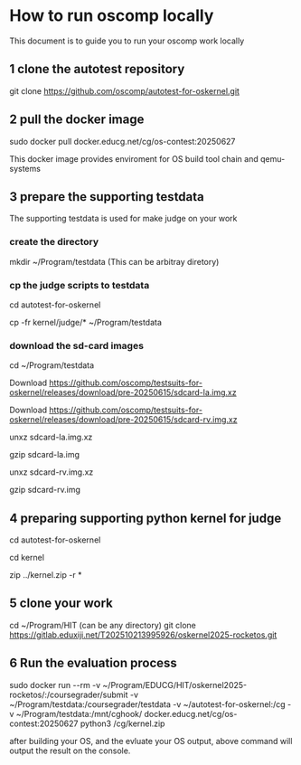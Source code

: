 # How to run oscomp locally
This document is to guide you to run your oscomp work locally

## 1 clone the autotest repository
git clone https://github.com/oscomp/autotest-for-oskernel.git

## 2 pull the docker image
sudo docker pull docker.educg.net/cg/os-contest:20250627

This docker image provides enviroment for OS build tool chain and qemu-systems


## 3 prepare the supporting testdata
The supporting testdata is used for make judge on your work

### create the directory
mkdir ~/Program/testdata (This can be arbitray diretory)

### cp the judge scripts to testdata
cd autotest-for-oskernel

cp -fr kernel/judge/* ~/Program/testdata

### download the sd-card images

cd ~/Program/testdata

Download  https://github.com/oscomp/testsuits-for-oskernel/releases/download/pre-20250615/sdcard-la.img.xz

Download  https://github.com/oscomp/testsuits-for-oskernel/releases/download/pre-20250615/sdcard-rv.img.xz

unxz sdcard-la.img.xz

gzip sdcard-la.img

unxz sdcard-rv.img.xz

gzip sdcard-rv.img

## 4 preparing supporting python kernel for judge
cd autotest-for-oskernel

cd kernel

zip ../kernel.zip -r *

## 5 clone your work
cd ~/Program/HIT (can be any directory)
git clone https://gitlab.eduxiji.net/T202510213995926/oskernel2025-rocketos.git

## 6 Run the evaluation process
sudo docker run --rm -v ~/Program/EDUCG/HIT/oskernel2025-rocketos/:/coursegrader/submit  -v ~/Program/testdata:/coursegrader/testdata -v ~/autotest-for-oskernel:/cg -v ~/Program/testdata:/mnt/cghook/ docker.educg.net/cg/os-contest:20250627 python3 /cg/kernel.zip

after building your OS, and the evluate your OS output, above command will output the result on the console.




